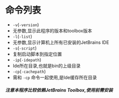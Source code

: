 # 命令列表

- `-v`(`-version`)
- 无参数,显示此程序的版本和toolbox版本
- `-l`(`-list`)
- 无参数,显示计算机上所有已安装的JetBrains IDE
- `-s`(`-script`)
- 复制启动脚本到指定位置
- `-ip`(`-idepath`)
- Ide所在目录,也就是bin的上级目录
- `-cp`(`-cachepath`)
- 需和 `-cp` 命令一起使用,是Ide缓存所在目录

##### 注意本程序比较依赖JetBrains Toolbox,使用前需安装